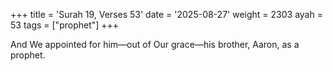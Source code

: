 +++
title = 'Surah 19, Verses 53'
date = '2025-08-27'
weight = 2303
ayah = 53
tags = ["prophet"]
+++

And We appointed for him—out of Our grace—his brother, Aaron, as a prophet.